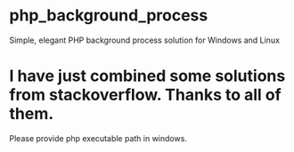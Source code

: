 # php_background_process
Simple, elegant PHP background process solution for Windows and Linux 

# I have just combined some solutions from stackoverflow. Thanks to all of them.

Please provide php executable path in windows.
